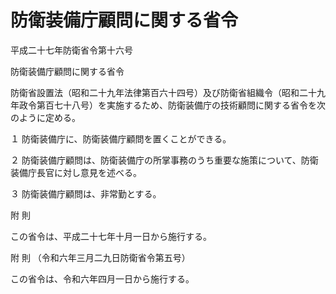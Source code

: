 # 防衛装備庁顧問に関する省令

平成二十七年防衛省令第十六号

防衛装備庁顧問に関する省令

防衛省設置法（昭和二十九年法律第百六十四号）及び防衛省組織令（昭和二十九年政令第百七十八号）を実施するため、防衛装備庁の技術顧問に関する省令を次のように定める。

１ 防衛装備庁に、防衛装備庁顧問を置くことができる。

２ 防衛装備庁顧問は、防衛装備庁の所掌事務のうち重要な施策について、防衛装備庁長官に対し意見を述べる。

３ 防衛装備庁顧問は、非常勤とする。

附 則

この省令は、平成二十七年十月一日から施行する。

附 則 （令和六年三月二九日防衛省令第五号）

この省令は、令和六年四月一日から施行する。
